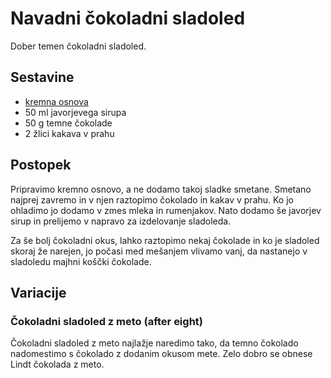 # Navadni čokoladni sladoled

Dober temen čokoladni sladoled.

## Sestavine

 * [kremna osnova](https://github.com/rodeob/sladoled/blob/master/Osnova.md)
 * 50 ml javorjevega sirupa
 * 50 g temne čokolade
 * 2 žlici kakava v prahu
 
## Postopek
 
Pripravimo kremno osnovo, a ne dodamo takoj sladke smetane. Smetano najprej zavremo in v njen raztopimo čokolado in kakav v prahu. Ko jo ohladimo jo dodamo v zmes mleka in rumenjakov. Nato dodamo še javorjev sirup in prelijemo v napravo za izdelovanje sladoleda.

Za še bolj čokoladni okus, lahko raztopimo nekaj čokolade in ko je sladoled skoraj že narejen, jo počasi med mešanjem vlivamo vanj, da nastanejo v sladoledu majhni koščki čokolade. 

## Variacije

### Čokoladni sladoled z meto (after eight)

Čokoladni sladoled z meto najlažje naredimo tako, da temno čokolado nadomestimo s čokolado z dodanim okusom mete. Zelo dobro se obnese Lindt čokolada z meto.
